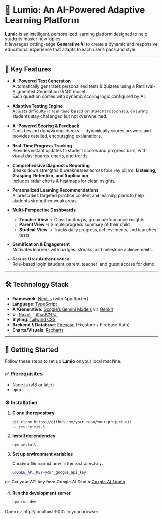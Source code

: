 # 🌟 Lumio: An AI-Powered Adaptive Learning Platform

**Lumio** is an intelligent, personalized learning platform designed to help students master new topics.  
It leverages cutting-edge **Generative AI** to create a dynamic and responsive educational experience that adapts to each user’s pace and style.

---

## 🔑 Key Features

- **AI-Powered Test Generation**  
  Automatically generates personalized tests & quizzes using a Retrieval-Augmented Generation (RAG) model.  
  Each question comes with dynamic scoring logic configured by AI.  

- **Adaptive Testing Engine**  
  Adjusts difficulty in real-time based on student responses, ensuring students stay challenged but not overwhelmed.  

- **AI-Powered Scoring & Feedback**  
  Goes beyond right/wrong checks — dynamically scores answers and provides detailed, encouraging explanations.  

- **Real-Time Progress Tracking**  
  Provides instant updates to student scores and progress bars, with visual dashboards, charts, and trends.  

- **Comprehensive Diagnostic Reporting**  
  Breaks down strengths & weaknesses across four key pillars: **Listening, Grasping, Retention, and Application**.  
  Includes radar charts & heatmaps for clear insights.  

- **Personalized Learning Recommendations**  
  AI prescribes targeted practice content and learning plans to help students strengthen weak areas.  

- **Multi-Perspective Dashboards**  
  - **Teacher View** → Class heatmaps, group performance insights  
  - **Parent View** → Simple progress summary of their child  
  - **Student View** → Tracks daily progress, achievements, and launches tests  

- **Gamification & Engagement**  
  Motivates learners with badges, streaks, and milestone achievements.  

- **Secure User Authentication**  
  Role-based login (student, parent, teacher) and guest access for demo.  

---

## 🛠️ Technology Stack

- **Framework**: [Next.js](https://nextjs.org/) (with App Router)  
- **Language**: [TypeScript](https://www.typescriptlang.org/)  
- **AI/Generative**: [Google’s Gemini Models](https://deepmind.google/technologies/gemini/) via [Genkit](https://firebase.google.com/docs/genkit)  
- **UI**: [React](https://react.dev/) + [ShadCN UI](https://ui.shadcn.com/)  
- **Styling**: [Tailwind CSS](https://tailwindcss.com/)  
- **Backend & Database**: [Firebase](https://firebase.google.com/) (Firestore + Firebase Auth)  
- **Charts/Visuals**: [Recharts](https://recharts.org/)  

---

## 🚀 Getting Started

Follow these steps to set up **Lumio** on your local machine.

### ✅ Prerequisites
- Node.js (v18 or later)  
- npm  

### ⚙️ Installation

1. **Clone the repository**  
   ```bash
   git clone https://github.com/your-repo/your-project.git
   cd your-project
2. **Install dependencies**
   ```bash
   npm install

3. **Set up environment variables**

   Create a file named .env in the root directory:
   ```bash
   GOOGLE_API_KEY=your_google_api_key

👉 Get your API key from Google AI Studio:[Google AI Studio](https://aistudio.google.com/app/api-keys)

4. **Run the development server**
   ```bash
   npm run dev

Open 👉 http://localhost:9002 in your browser.
